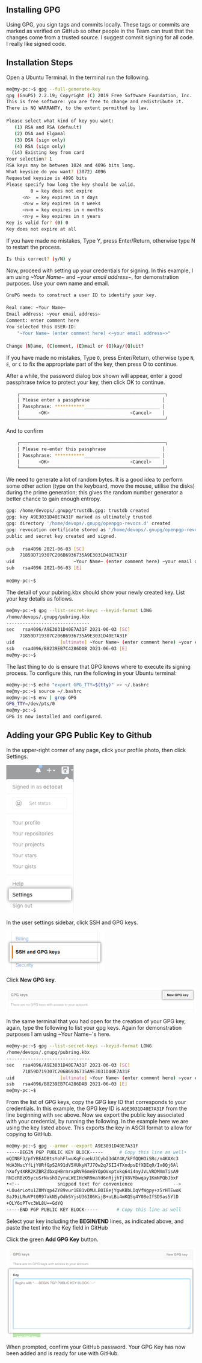 ## Installing GPG

Using GPG, you sign tags and commits locally. These tags or commits are marked as verified on GitHub so other people in the Team can trust that the changes come from a trusted source. I suggest commit signing for all code. I really like signed code.

## Installation Steps

Open a Ubuntu Terminal. In the terminal run the following.

``` bash
me@my-pc:~$ gpg --full-generate-key
gpg (GnuPG) 2.2.19; Copyright (C) 2019 Free Software Foundation, Inc.
This is free software: you are free to change and redistribute it.
There is NO WARRANTY, to the extent permitted by law.

Please select what kind of key you want:
   (1) RSA and RSA (default)
   (2) DSA and Elgamal
   (3) DSA (sign only)
   (4) RSA (sign only)
  (14) Existing key from card
Your selection? 1
RSA keys may be between 1024 and 4096 bits long.
What keysize do you want? (3072) 4096
Requested keysize is 4096 bits
Please specify how long the key should be valid.
         0 = key does not expire
      <n>  = key expires in n days
      <n>w = key expires in n weeks
      <n>m = key expires in n months
      <n>y = key expires in n years
Key is valid for? (0) 0
Key does not expire at all
```

If you have made no mistakes, Type Y, press Enter/Return, otherwise type N to restart the process.

``` bash
Is this correct? (y/N) y
```

Now, proceed with setting up your credentials for signing. In this example, I am using  _~Your Name~_ and _~your email address~_, for demonstration purposes. Use your own name and email.

``` bash
GnuPG needs to construct a user ID to identify your key.

Real name: ~Your Name~
Email address: ~your email address~
Comment: enter comment here
You selected this USER-ID:
    "~Your Name~ (enter comment here) <~your email address~>"

Change (N)ame, (C)omment, (E)mail or (O)kay/(Q)uit?
```

If you have made no mistakes, Type `O`, press Enter/Return, otherwise type `N`, `E`, or `C` to fix the appropriate part of the key, then press O to continue.

After a while, the password dialog box shown will appear, enter a good passphrase twice to protect your key, then click OK to continue.

```bash
    ┌──────────────────────────────────────────────────────┐
    │ Please enter a passphrase                           │
    │ Passphrase: ***********____________________________ │
    │       <OK>                              <Cancel>    │
    └──────────────────────────────────────────────────────┘
```

And to confirm

```bash
    ┌──────────────────────────────────────────────────────┐
    │ Please re-enter this passphrase                     │
    │ Passphrase: ***********____________________________ │
    │       <OK>                              <Cancel>    │
    └──────────────────────────────────────────────────────┘
```

We need to generate a lot of random bytes. It is a good idea to perform some other action (type on the keyboard, move the mouse, utilise the disks) during the prime generation; this gives the random number generator a better chance to gain enough entropy.

``` bash
gpg: /home/devops/.gnupg/trustdb.gpg: trustdb created
gpg: key A9E3031D40E7A31F marked as ultimately trusted
gpg: directory '/home/devops/.gnupg/openpgp-revocs.d' created
gpg: revocation certificate stored as '/home/devops/.gnupg/openpgp-revocs.d/71859D719307C206B6936735A9E3031D40E7A31F.rev'
public and secret key created and signed.

pub   rsa4096 2021-06-03 [SC]
     71859D719307C206B6936735A9E3031D40E7A31F
uid                      ~Your Name~ (enter comment here) ~your email address~
sub   rsa4096 2021-06-03 [E]

me@my-pc:~$
```

The detail of your pubring.kbx should show your newly created key. List your key details as follows.

``` bash
me@my-pc:~$ gpg --list-secret-keys --keyid-format LONG
/home/devops/.gnupg/pubring.kbx
-------------------------------
sec   rsa4096/A9E3031D40E7A31F 2021-06-03 [SC]
     71859D719307C206B6936735A9E3031D40E7A31F
uid                 [ultimate] ~Your Name~ (enter comment here) ~your email address~
ssb   rsa4096/B8239EB7C4286DAB 2021-06-03 [E]
me@my-pc:~$
```

The last thing to do is ensure that GPG knows where to execute its signing process. To configure this, run the following in your Ubuntu terminal:

``` bash
me@my-pc:~$ echo "export GPG_TTY=$(tty)" >> ~/.bashrc
me@my-pc:~$ source ~/.bashrc
me@my-pc:~$ env | grep GPG
GPG_TTY=/dev/pts/0
me@my-pc:~$
GPG is now installed and configured.
```

## Adding your GPG Public Key to Github

In the upper-right corner of any page, click your profile photo, then click Settings.

![alt](img/gh-settings.png)

In the user settings sidebar, click SSH and GPG keys.

![alt](img/add-gpg.png)

Click  **New GPG key**.

![alt](img/new-gpg.png)

In the same terminal that you had open for the creation of your GPG key, again,  type the following to list your gpg keys.  Again for demonstration purposes I am using ~Your Name~'s here.

``` bash
me@my-pc:~$ gpg --list-secret-keys --keyid-format LONG
/home/devops/.gnupg/pubring.kbx
-------------------------------
sec   rsa4096/A9E3031D40E7A31F 2021-06-03 [SC]
      71859D719307C206B6936735A9E3031D40E7A31F
uid                 [ultimate] ~Your Name~ (enter comment here) ~your email address~
ssb   rsa4096/B8239EB7C4286DAB 2021-06-03 [E]
me@my-pc:~$
```

From the list of GPG keys, copy the GPG key ID that corresponds to your  credentials. In this example, the GPG key ID is `A9E3031D40E7A31F` from the line beginning with `sec` above. Now we export the public key associated with your credential, by running the following. In the example here we are using the key listed above. This exports the key in ASCII format to allow for copying to GitHub.

``` bash
me@my-pc:~$ gpg --armor --export A9E3031D40E7A31F
-----BEGIN PGP PUBLIC KEY BLOCK-----      # Copy this line as well•
mQINBF3/pfYBEADBtsYohFlwuKqFcuekU3CybI3dAY4K/kFfQQHOiSRc/n4KAXc3
WdA3NscYfLjYURfGpS2A91dV5XUkyN7J70w2q7SII4TXndpsEfXBEq0/Iv8Qj6Al
hXofy4XRR2KZBRZdbxqHBrmrxpRVR6meBYOpOVxptxkq64i4nyJVLVRDMXm7isA9
RNIcRBzO5ycuSrNvsh9ZyruLWEIHcWR9maYd6nRjjhTjV8VMbwqay1KmNPQbJbxF
•<!--              snipped text for convenience               -->
•LOu4rLotu1Z8MYqp4ZY89vur1E81vDMULB0I8ejYgwKBbLDqVfWgpy+z5rHTEwoK
8aJ9iLRuVPt0R97akNSyOdbSYjsU36I06KijB+uLBi4mKQ5q4Y08eIfSDSas5YlD
+OLY6oPTvc3WL8U==GdYQ
-----END PGP PUBLIC KEY BLOCK-----       # Copy this line as well
```

Select your key including the **BEGIN/END** lines, as indicated above, and paste the text into the Key field in GitHub

Click the green **Add GPG Key** button.

![alt](img/save-gpg.png)

When prompted, confirm your GitHub password. Your GPG Key has now been added and is ready for use with GitHub.
